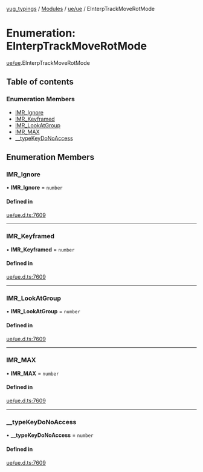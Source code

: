 [yug_typings](../README.md) / [Modules](../modules.md) / [ue/ue](../modules/ue_ue.md) / EInterpTrackMoveRotMode

# Enumeration: EInterpTrackMoveRotMode

[ue/ue](../modules/ue_ue.md).EInterpTrackMoveRotMode

## Table of contents

### Enumeration Members

- [IMR\_Ignore](ue_ue.EInterpTrackMoveRotMode.md#imr_ignore)
- [IMR\_Keyframed](ue_ue.EInterpTrackMoveRotMode.md#imr_keyframed)
- [IMR\_LookAtGroup](ue_ue.EInterpTrackMoveRotMode.md#imr_lookatgroup)
- [IMR\_MAX](ue_ue.EInterpTrackMoveRotMode.md#imr_max)
- [\_\_typeKeyDoNoAccess](ue_ue.EInterpTrackMoveRotMode.md#__typekeydonoaccess)

## Enumeration Members

### IMR\_Ignore

• **IMR\_Ignore** = `number`

#### Defined in

[ue/ue.d.ts:7609](https://github.com/YugMetaverse/yug_typings/blob/b7d9b19/ue/ue.d.ts#L7609)

___

### IMR\_Keyframed

• **IMR\_Keyframed** = `number`

#### Defined in

[ue/ue.d.ts:7609](https://github.com/YugMetaverse/yug_typings/blob/b7d9b19/ue/ue.d.ts#L7609)

___

### IMR\_LookAtGroup

• **IMR\_LookAtGroup** = `number`

#### Defined in

[ue/ue.d.ts:7609](https://github.com/YugMetaverse/yug_typings/blob/b7d9b19/ue/ue.d.ts#L7609)

___

### IMR\_MAX

• **IMR\_MAX** = `number`

#### Defined in

[ue/ue.d.ts:7609](https://github.com/YugMetaverse/yug_typings/blob/b7d9b19/ue/ue.d.ts#L7609)

___

### \_\_typeKeyDoNoAccess

• **\_\_typeKeyDoNoAccess** = `number`

#### Defined in

[ue/ue.d.ts:7609](https://github.com/YugMetaverse/yug_typings/blob/b7d9b19/ue/ue.d.ts#L7609)
